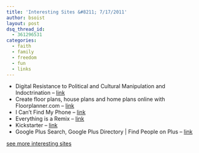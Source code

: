```yaml
---
title: 'Interesting Sites &#8211; 7/17/2011'
author: bsoist
layout: post
dsq_thread_id:
  - 361296531
categories:
  - faith
  - family
  - freedom
  - fun
  - links
---
```

  * Digital Resistance to Political and Cultural Manipulation and Indoctrination &#8211; [link][1] 
  * Create floor plans, house plans and home plans online with Floorplanner.com &#8211; [link][2] 
  * I Can&#8217;t Find My Phone &#8211; [link][3] 
  * Everything is a Remix &#8211; [link][4] 
  * Kickstarter &#8211; [link][5] 
  * Google Plus Search, Google Plus Directory | Find People on Plus &#8211; [link][6] 

[see more interesting sites][7]

 [1]: http://www.newevolution.org/gallery.php?piece=menu
 [2]: http://www.floorplanner.com/
 [3]: http://www.icantfindmyphone.com/
 [4]: http://www.everythingisaremix.info/
 [5]: http://www.kickstarter.com/
 [6]: http://www.findpeopleonplus.com/
 [7]: http://delicious.com/bsoist/s
